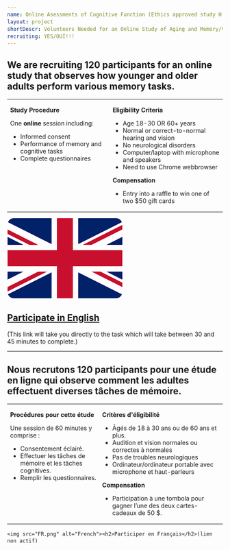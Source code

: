 ```yaml
---
name: Online Asessments of Cognitive Function (Ethics approved study H-10-23-9755)
layout: project
shortDescr: Volunteers Needed for an Online Study of Aging and Memory/Volontaires recherchés pour une étude en ligne sur le vieillissement et la mémoire
recruiting: YES/OUI!!!
---
```

<h2>We are recruiting 120 participants for an online study that observes how younger and older adults perform various memory tasks. </h2>

<table border="0"> 
	<tr style="vertical-align:top">
		<td>
			<p><b>Study Procedure</b></p>
			One <b>online</b> session including:
			<ul>
				<li>Informed consent</li>
				<li>Performance of memory and cognitive tasks</li>
				<li>Complete questionnaires</li>
			</ul>
		</td>
		<td>
			<p><b>Eligibility Criteria</b></p>
			<ul>
				<li>Age 18-30 OR 60+ years</li>
				<li>Normal or correct-to-normal hearing and vision</li>
				<li>No neurological disorders</li>
				<li>Computer/laptop with microphone and speakers</li>
				<li>Need to use Chrome webbrowser</li>
			</ul>
			<p><b>Compensation</b></p>
			<ul>
				<li>Entry into a raffle to win one of two $50 gift cards</li>
			</ul>
		</td>
	</tr>
</table>
<p>
	<a href="https://jatos.ncmlab.ca/publix/TL1DU7CIL5r?Battery=11"><img src="EN.png" alt="English"><h2>Participate in English</h2></a> (This link will take you directly to the task which will take between 30 and 45 minutes to complete.)

</p>

<hr>
<h2>Nous recrutons 120 participants pour une étude en ligne qui observe comment les adultes effectuent diverses tâches de mémoire. </h2>

<table border="0"> 
	<tr style="vertical-align:top">
		<td>
			<p><b>Procédures pour cette étude</b></p>
			Une session de 60 minutes y comprise :
			<ul>
				<li>Consentement éclairé.</li>
				<li>Effectuer les tâches de mémoire et les tâches cognitives.</li>
				<li>Remplir les questionnaires.</li>
			</ul>
		</td>
		<td>
			<p><b>Critères d'éligibilité</b></p>
			<ul>
				<li>A&#770;gés de 18 à 30 ans ou de 60 ans et plus.</li>
				<li>Audition et vision normales ou correctes à normales</li>
				<li>Pas de troubles neurologiques</li>
				<li>Ordinateur/ordinateur portable avec microphone et haut-parleurs</li>
			</ul>
			<p><b>Compensation</b></p>
			<ul>
				<li>Participation à une tombola pour gagner l’une des deux cartes-cadeaux de 50 $.</li>
			</ul>
		</td>
	</tr>
</table>
<p>

	<img src="FR.png" alt="French"><h2>Participer en Français</h2>(lien non actif)
</p>
